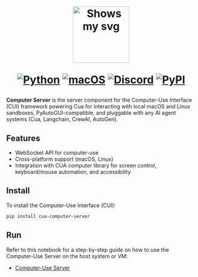 <div align="center">
<h1>
  <div class="image-wrapper" style="display: inline-block;">
    <picture>
      <source media="(prefers-color-scheme: dark)" alt="logo" height="150" srcset="../../img/logo_white.png" style="display: block; margin: auto;">
      <source media="(prefers-color-scheme: light)" alt="logo" height="150" srcset="../../img/logo_black.png" style="display: block; margin: auto;">
      <img alt="Shows my svg">
    </picture>
  </div>

  [![Python](https://img.shields.io/badge/Python-333333?logo=python&logoColor=white&labelColor=333333)](#)
  [![macOS](https://img.shields.io/badge/macOS-000000?logo=apple&logoColor=F0F0F0)](#)
  [![Discord](https://img.shields.io/badge/Discord-%235865F2.svg?&logo=discord&logoColor=white)](https://discord.com/invite/mVnXXpdE85)
  [![PyPI](https://img.shields.io/pypi/v/cua-computer?color=333333)](https://pypi.org/project/cua-computer/)
</h1>
</div>

**Computer Server** is the server component for the Computer-Use Interface (CUI) framework powering Cua for interacting with local macOS and Linux sandboxes, PyAutoGUI-compatible, and pluggable with any AI agent systems (Cua, Langchain, CrewAI, AutoGen).

## Features

- WebSocket API for computer-use
- Cross-platform support (macOS, Linux)
- Integration with CUA computer library for screen control, keyboard/mouse automation, and accessibility

## Install

To install the Computer-Use Interface (CUI):

```bash
pip install cua-computer-server
```

## Run

Refer to this notebook for a step-by-step guide on how to use the Computer-Use Server on the host system or VM:

- [Computer-Use Server](../../notebooks/computer_server_nb.ipynb)